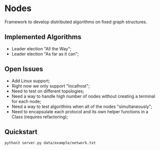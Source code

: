 # Nodes
Framework to develop distributed algorithms on fixed
graph structures.
## Implemented Algorithms
+ Leader election "All the Way";
+ Leader election "As far as it can";
## Open Issues
+ Add Linux support;
+ Right now we only support "localhost";
+ Need to test on different topologies;
+ Need a way to handle high number of nodes without creating a terminal for each node;
+ Need a way to test algorithms when all of the nodes "simultaneously";
+ Need to encapsulate each protocol and its own helper functions in a Class (requires refactoring);
## Quickstart
```bash
python3 server.py data/example/network.txt
```
